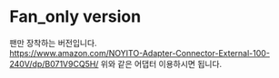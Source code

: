 
# Fan_only version
팬만 장착하는 버전입니다.   
<https://www.amazon.com/NOYITO-Adapter-Connector-External-100-240V/dp/B071V9CQ5H/>
위와 같은 어댑터 이용하시면 됩니다.

